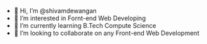 - 👋 Hi, I’m @shivamdewangan
- 👀 I’m interested in Fornt-end Web Developing
- 🌱 I’m currently learning B.Tech Compute Science
- 💞️ I’m looking to collaborate on any Front-end Web Development
